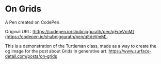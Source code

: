 # On Grids

A Pen created on CodePen.

Original URL: [https://codepen.io/shubniggurath/pen/qEdeVmM](https://codepen.io/shubniggurath/pen/qEdeVmM).

This is a demonstration of the Turtleman class, made as a way to create the og image for the post about Grids in generative art.
https://www.surface-detail.com/posts/on-grids